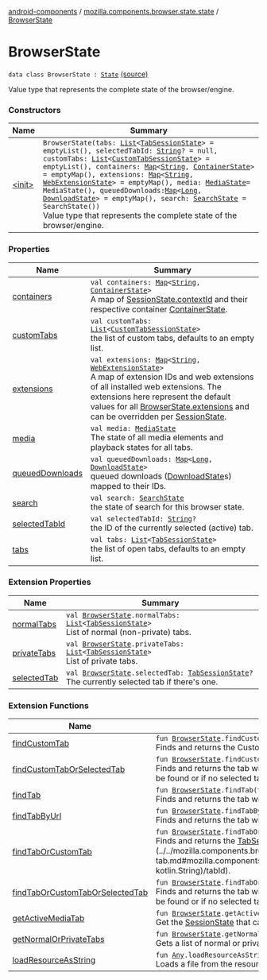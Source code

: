[android-components](../../index.md) / [mozilla.components.browser.state.state](../index.md) / [BrowserState](./index.md)

# BrowserState

`data class BrowserState : `[`State`](../../mozilla.components.lib.state/-state.md) [(source)](https://github.com/mozilla-mobile/android-components/blob/master/components/browser/state/src/main/java/mozilla/components/browser/state/state/BrowserState.kt#L24)

Value type that represents the complete state of the browser/engine.

### Constructors

| Name | Summary |
|---|---|
| [&lt;init&gt;](-init-.md) | `BrowserState(tabs: `[`List`](https://kotlinlang.org/api/latest/jvm/stdlib/kotlin.collections/-list/index.html)`<`[`TabSessionState`](../-tab-session-state/index.md)`> = emptyList(), selectedTabId: `[`String`](https://kotlinlang.org/api/latest/jvm/stdlib/kotlin/-string/index.html)`? = null, customTabs: `[`List`](https://kotlinlang.org/api/latest/jvm/stdlib/kotlin.collections/-list/index.html)`<`[`CustomTabSessionState`](../-custom-tab-session-state/index.md)`> = emptyList(), containers: `[`Map`](https://kotlinlang.org/api/latest/jvm/stdlib/kotlin.collections/-map/index.html)`<`[`String`](https://kotlinlang.org/api/latest/jvm/stdlib/kotlin/-string/index.html)`, `[`ContainerState`](../-container-state/index.md)`> = emptyMap(), extensions: `[`Map`](https://kotlinlang.org/api/latest/jvm/stdlib/kotlin.collections/-map/index.html)`<`[`String`](https://kotlinlang.org/api/latest/jvm/stdlib/kotlin/-string/index.html)`, `[`WebExtensionState`](../-web-extension-state/index.md)`> = emptyMap(), media: `[`MediaState`](../-media-state/index.md)` = MediaState(), queuedDownloads: `[`Map`](https://kotlinlang.org/api/latest/jvm/stdlib/kotlin.collections/-map/index.html)`<`[`Long`](https://kotlinlang.org/api/latest/jvm/stdlib/kotlin/-long/index.html)`, `[`DownloadState`](../../mozilla.components.browser.state.state.content/-download-state/index.md)`> = emptyMap(), search: `[`SearchState`](../-search-state/index.md)` = SearchState())`<br>Value type that represents the complete state of the browser/engine. |

### Properties

| Name | Summary |
|---|---|
| [containers](containers.md) | `val containers: `[`Map`](https://kotlinlang.org/api/latest/jvm/stdlib/kotlin.collections/-map/index.html)`<`[`String`](https://kotlinlang.org/api/latest/jvm/stdlib/kotlin/-string/index.html)`, `[`ContainerState`](../-container-state/index.md)`>`<br>A map of [SessionState.contextId](../-session-state/context-id.md) and their respective container [ContainerState](../-container-state/index.md). |
| [customTabs](custom-tabs.md) | `val customTabs: `[`List`](https://kotlinlang.org/api/latest/jvm/stdlib/kotlin.collections/-list/index.html)`<`[`CustomTabSessionState`](../-custom-tab-session-state/index.md)`>`<br>the list of custom tabs, defaults to an empty list. |
| [extensions](extensions.md) | `val extensions: `[`Map`](https://kotlinlang.org/api/latest/jvm/stdlib/kotlin.collections/-map/index.html)`<`[`String`](https://kotlinlang.org/api/latest/jvm/stdlib/kotlin/-string/index.html)`, `[`WebExtensionState`](../-web-extension-state/index.md)`>`<br>A map of extension IDs and web extensions of all installed web extensions. The extensions here represent the default values for all [BrowserState.extensions](extensions.md) and can be overridden per [SessionState](../-session-state/index.md). |
| [media](media.md) | `val media: `[`MediaState`](../-media-state/index.md)<br>The state of all media elements and playback states for all tabs. |
| [queuedDownloads](queued-downloads.md) | `val queuedDownloads: `[`Map`](https://kotlinlang.org/api/latest/jvm/stdlib/kotlin.collections/-map/index.html)`<`[`Long`](https://kotlinlang.org/api/latest/jvm/stdlib/kotlin/-long/index.html)`, `[`DownloadState`](../../mozilla.components.browser.state.state.content/-download-state/index.md)`>`<br>queued downloads ([DownloadState](../../mozilla.components.browser.state.state.content/-download-state/index.md)s) mapped to their IDs. |
| [search](search.md) | `val search: `[`SearchState`](../-search-state/index.md)<br>the state of search for this browser state. |
| [selectedTabId](selected-tab-id.md) | `val selectedTabId: `[`String`](https://kotlinlang.org/api/latest/jvm/stdlib/kotlin/-string/index.html)`?`<br>the ID of the currently selected (active) tab. |
| [tabs](tabs.md) | `val tabs: `[`List`](https://kotlinlang.org/api/latest/jvm/stdlib/kotlin.collections/-list/index.html)`<`[`TabSessionState`](../-tab-session-state/index.md)`>`<br>the list of open tabs, defaults to an empty list. |

### Extension Properties

| Name | Summary |
|---|---|
| [normalTabs](../../mozilla.components.browser.state.selector/normal-tabs.md) | `val `[`BrowserState`](./index.md)`.normalTabs: `[`List`](https://kotlinlang.org/api/latest/jvm/stdlib/kotlin.collections/-list/index.html)`<`[`TabSessionState`](../-tab-session-state/index.md)`>`<br>List of normal (non-private) tabs. |
| [privateTabs](../../mozilla.components.browser.state.selector/private-tabs.md) | `val `[`BrowserState`](./index.md)`.privateTabs: `[`List`](https://kotlinlang.org/api/latest/jvm/stdlib/kotlin.collections/-list/index.html)`<`[`TabSessionState`](../-tab-session-state/index.md)`>`<br>List of private tabs. |
| [selectedTab](../../mozilla.components.browser.state.selector/selected-tab.md) | `val `[`BrowserState`](./index.md)`.selectedTab: `[`TabSessionState`](../-tab-session-state/index.md)`?`<br>The currently selected tab if there's one. |

### Extension Functions

| Name | Summary |
|---|---|
| [findCustomTab](../../mozilla.components.browser.state.selector/find-custom-tab.md) | `fun `[`BrowserState`](./index.md)`.findCustomTab(tabId: `[`String`](https://kotlinlang.org/api/latest/jvm/stdlib/kotlin/-string/index.html)`): `[`CustomTabSessionState`](../-custom-tab-session-state/index.md)`?`<br>Finds and returns the Custom Tab with the given id. Returns null if no matching tab could be found. |
| [findCustomTabOrSelectedTab](../../mozilla.components.browser.state.selector/find-custom-tab-or-selected-tab.md) | `fun `[`BrowserState`](./index.md)`.findCustomTabOrSelectedTab(customTabId: `[`String`](https://kotlinlang.org/api/latest/jvm/stdlib/kotlin/-string/index.html)`? = null): `[`SessionState`](../-session-state/index.md)`?`<br>Finds and returns the tab with the given id or the selected tab if no id was provided (null). Returns null if no matching tab could be found or if no selected tab exists. |
| [findTab](../../mozilla.components.browser.state.selector/find-tab.md) | `fun `[`BrowserState`](./index.md)`.findTab(tabId: `[`String`](https://kotlinlang.org/api/latest/jvm/stdlib/kotlin/-string/index.html)`): `[`TabSessionState`](../-tab-session-state/index.md)`?`<br>Finds and returns the tab with the given id. Returns null if no matching tab could be found. |
| [findTabByUrl](../../mozilla.components.browser.state.selector/find-tab-by-url.md) | `fun `[`BrowserState`](./index.md)`.findTabByUrl(url: `[`String`](https://kotlinlang.org/api/latest/jvm/stdlib/kotlin/-string/index.html)`): `[`TabSessionState`](../-tab-session-state/index.md)`?`<br>Finds and returns the tab with the given url. Returns null if no matching tab could be found. |
| [findTabOrCustomTab](../../mozilla.components.browser.state.selector/find-tab-or-custom-tab.md) | `fun `[`BrowserState`](./index.md)`.findTabOrCustomTab(tabId: `[`String`](https://kotlinlang.org/api/latest/jvm/stdlib/kotlin/-string/index.html)`): `[`SessionState`](../-session-state/index.md)`?`<br>Finds and returns the [TabSessionState](../-tab-session-state/index.md) or [CustomTabSessionState](../-custom-tab-session-state/index.md) with the given [tabId](../../mozilla.components.browser.state.selector/find-tab-or-custom-tab.md#mozilla.components.browser.state.selector$findTabOrCustomTab(mozilla.components.browser.state.state.BrowserState, kotlin.String)/tabId). |
| [findTabOrCustomTabOrSelectedTab](../../mozilla.components.browser.state.selector/find-tab-or-custom-tab-or-selected-tab.md) | `fun `[`BrowserState`](./index.md)`.findTabOrCustomTabOrSelectedTab(tabId: `[`String`](https://kotlinlang.org/api/latest/jvm/stdlib/kotlin/-string/index.html)`? = null): `[`SessionState`](../-session-state/index.md)`?`<br>Finds and returns the tab with the given id or the selected tab if no id was provided (null). Returns null if no matching tab could be found or if no selected tab exists. |
| [getActiveMediaTab](../../mozilla.components.feature.media.ext/get-active-media-tab.md) | `fun `[`BrowserState`](./index.md)`.getActiveMediaTab(): `[`SessionState`](../-session-state/index.md)`?`<br>Get the [SessionState](../-session-state/index.md) that caused this [MediaState](../-media-state/index.md) (if any). |
| [getNormalOrPrivateTabs](../../mozilla.components.browser.state.selector/get-normal-or-private-tabs.md) | `fun `[`BrowserState`](./index.md)`.getNormalOrPrivateTabs(private: `[`Boolean`](https://kotlinlang.org/api/latest/jvm/stdlib/kotlin/-boolean/index.html)`): `[`List`](https://kotlinlang.org/api/latest/jvm/stdlib/kotlin.collections/-list/index.html)`<`[`TabSessionState`](../-tab-session-state/index.md)`>`<br>Gets a list of normal or private tabs depending on the requested type. |
| [loadResourceAsString](../../mozilla.components.support.test.file/kotlin.-any/load-resource-as-string.md) | `fun `[`Any`](https://kotlinlang.org/api/latest/jvm/stdlib/kotlin/-any/index.html)`.loadResourceAsString(path: `[`String`](https://kotlinlang.org/api/latest/jvm/stdlib/kotlin/-string/index.html)`): `[`String`](https://kotlinlang.org/api/latest/jvm/stdlib/kotlin/-string/index.html)<br>Loads a file from the resources folder and returns its content as a string object. |
